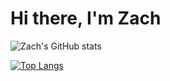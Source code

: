 # Hi there, I'm Zach

<!-- [![Zach's GitHub stats](https://github-readme-stats.vercel.app/api?username=zestefano)](https://github.com/anuraghazra/github-readme-stats) -->

![Zach's GitHub stats](https://github-readme-stats.vercel.app/api?username=zestefano&hide=issues,stars&count_private=true&show_icons=true&theme=synthwave)

[![Top Langs](https://github-readme-stats.vercel.app/api/top-langs/?username=zestefano)](https://github.com/anuraghazra/github-readme-stats)
